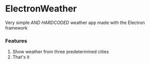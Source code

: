 # ElectronWeather

Very simple _AND HARDCODED_ weather app made with the Electron framework

### Features
1. Show weather from three predetermined cities
2. That's it
